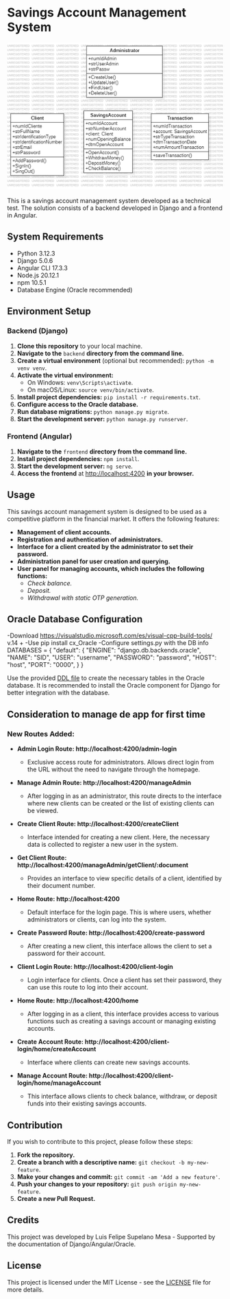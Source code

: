 # Savings Account Management System

![Class Diagram](ClassDiagram.png)

This is a savings account management system developed as a technical test. The solution consists of a backend developed in Django and a frontend in Angular.

## System Requirements
- Python 3.12.3
- Django 5.0.6
- Angular CLI 17.3.3
- Node.js 20.12.1
- npm 10.5.1
- Database Engine (Oracle recommended)

## Environment Setup

### Backend (Django)
1. **Clone this repository** to your local machine.
2. **Navigate to the** `backend` **directory from the command line.**
3. **Create a virtual environment** (optional but recommended): `python -m venv venv`.
4. **Activate the virtual environment:**
   - On Windows: `venv\Scripts\activate`.
   - On macOS/Linux: `source venv/bin/activate`.
5. **Install project dependencies:** `pip install -r requirements.txt`.
6. **Configure access to the Oracle database.**
7. **Run database migrations:** `python manage.py migrate`.
8. **Start the development server:** `python manage.py runserver`.

### Frontend (Angular)
1. **Navigate to the** `frontend` **directory from the command line.**
2. **Install project dependencies:** `npm install`.
3. **Start the development server:** `ng serve`.
4. **Access the frontend** at [http://localhost:4200](http://localhost:4200) **in your browser.**

## Usage

This savings account management system is designed to be used as a competitive platform in the financial market. It offers the following features:

- **Management of client accounts.**
- **Registration and authentication of administrators.**
- **Interface for a client created by the administrator to set their password.**
- **Administration panel for user creation and querying.**
- **User panel for managing accounts, which includes the following functions:**
  - *Check balance.*
  - *Deposit.*
  - *Withdrawal with static OTP generation.*

## Oracle Database Configuration
-Download https://visualstudio.microsoft.com/es/visual-cpp-build-tools/ v.14 +
-Use pip install cx_Oracle
-Configure settings.py with the DB info
DATABASES = {
    "default": {
        "ENGINE": "django.db.backends.oracle",
        "NAME": "SID",
        "USER": "username",
        "PASSWORD": "password",
        "HOST": "host",
        "PORT": "0000",
    }
}


Use the provided [DDL file](DDL_DJANGO_PROOF.SQL) to create the necessary tables in the Oracle database. It is recommended to install the Oracle component for Django for better integration with the database.

## Consideration to manage de app for first time
### New Routes Added:

- **Admin Login Route: http://localhost:4200/admin-login**
  - Exclusive access route for administrators. Allows direct login from the URL without the need to navigate through the homepage.

- **Manage Admin Route: http://localhost:4200/manageAdmin**
  - After logging in as an administrator, this route directs to the interface where new clients can be created or the list of existing clients can be viewed.

- **Create Client Route: http://localhost:4200/createClient**
  - Interface intended for creating a new client. Here, the necessary data is collected to register a new user in the system.

- **Get Client Route: http://localhost:4200/manageAdmin/getClient/:document**
  - Provides an interface to view specific details of a client, identified by their document number.

- **Home Route: http://localhost:4200**
  - Default interface for the login page. This is where users, whether administrators or clients, can log into the system.

- **Create Password Route: http://localhost:4200/create-password**
  - After creating a new client, this interface allows the client to set a password for their account.

- **Client Login Route: http://localhost:4200/client-login**
  - Login interface for clients. Once a client has set their password, they can use this route to log into their account.

- **Home Route: http://localhost:4200/home**
  - After logging in as a client, this interface provides access to various functions such as creating a savings account or managing existing accounts.

- **Create Account Route: http://localhost:4200/client-login/home/createAccount**
  - Interface where clients can create new savings accounts.

- **Manage Account Route: http://localhost:4200/client-login/home/manageAccount**
  - This interface allows clients to check balance, withdraw, or deposit funds into their existing savings accounts.


## Contribution

If you wish to contribute to this project, please follow these steps:

1. **Fork the repository.**
2. **Create a branch with a descriptive name:** `git checkout -b my-new-feature`.
3. **Make your changes and commit:** `git commit -am 'Add a new feature'`.
4. **Push your changes to your repository:** `git push origin my-new-feature`.
5. **Create a new Pull Request.**

## Credits

This project was developed by Luis Felipe Supelano Mesa - Supported by the documentation of Django/Angular/Oracle.

## License

This project is licensed under the MIT License - see the [LICENSE](LICENSE) file for more details.
